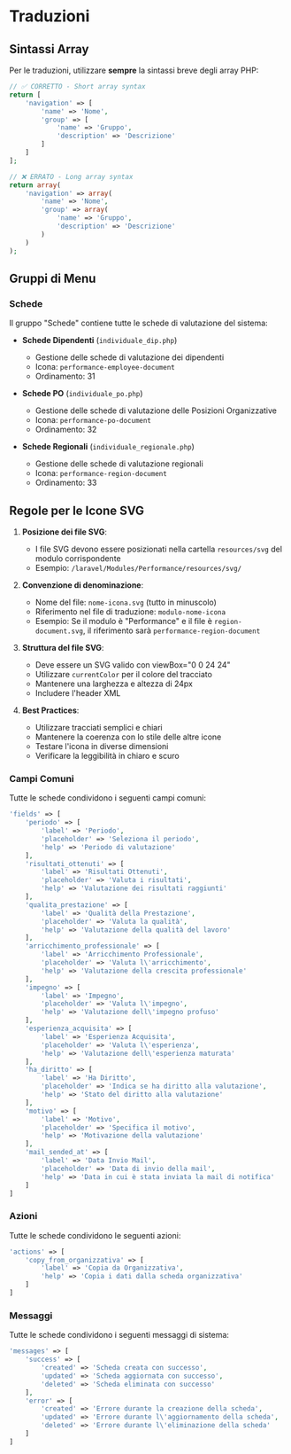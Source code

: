 # Traduzioni

## Sintassi Array

Per le traduzioni, utilizzare **sempre** la sintassi breve degli array PHP:

```php
// ✅ CORRETTO - Short array syntax
return [
    'navigation' => [
        'name' => 'Nome',
        'group' => [
            'name' => 'Gruppo',
            'description' => 'Descrizione'
        ]
    ]
];

// ❌ ERRATO - Long array syntax
return array(
    'navigation' => array(
        'name' => 'Nome',
        'group' => array(
            'name' => 'Gruppo',
            'description' => 'Descrizione'
        )
    )
);
```

## Gruppi di Menu

### Schede
Il gruppo "Schede" contiene tutte le schede di valutazione del sistema:

- **Schede Dipendenti** (`individuale_dip.php`)
  - Gestione delle schede di valutazione dei dipendenti
  - Icona: `performance-employee-document`
  - Ordinamento: 31

- **Schede PO** (`individuale_po.php`)
  - Gestione delle schede di valutazione delle Posizioni Organizzative
  - Icona: `performance-po-document`
  - Ordinamento: 32

- **Schede Regionali** (`individuale_regionale.php`)
  - Gestione delle schede di valutazione regionali
  - Icona: `performance-region-document`
  - Ordinamento: 33

## Regole per le Icone SVG

1. **Posizione dei file SVG**:
   - I file SVG devono essere posizionati nella cartella `resources/svg` del modulo corrispondente
   - Esempio: `/laravel/Modules/Performance/resources/svg/`

2. **Convenzione di denominazione**:
   - Nome del file: `nome-icona.svg` (tutto in minuscolo)
   - Riferimento nel file di traduzione: `modulo-nome-icona`
   - Esempio: Se il modulo è "Performance" e il file è `region-document.svg`, il riferimento sarà `performance-region-document`

3. **Struttura del file SVG**:
   - Deve essere un SVG valido con viewBox="0 0 24 24"
   - Utilizzare `currentColor` per il colore del tracciato
   - Mantenere una larghezza e altezza di 24px
   - Includere l'header XML

4. **Best Practices**:
   - Utilizzare tracciati semplici e chiari
   - Mantenere la coerenza con lo stile delle altre icone
   - Testare l'icona in diverse dimensioni
   - Verificare la leggibilità in chiaro e scuro

### Campi Comuni
Tutte le schede condividono i seguenti campi comuni:

```php
'fields' => [
    'periodo' => [
        'label' => 'Periodo',
        'placeholder' => 'Seleziona il periodo',
        'help' => 'Periodo di valutazione'
    ],
    'risultati_ottenuti' => [
        'label' => 'Risultati Ottenuti',
        'placeholder' => 'Valuta i risultati',
        'help' => 'Valutazione dei risultati raggiunti'
    ],
    'qualita_prestazione' => [
        'label' => 'Qualità della Prestazione',
        'placeholder' => 'Valuta la qualità',
        'help' => 'Valutazione della qualità del lavoro'
    ],
    'arricchimento_professionale' => [
        'label' => 'Arricchimento Professionale',
        'placeholder' => 'Valuta l\'arricchimento',
        'help' => 'Valutazione della crescita professionale'
    ],
    'impegno' => [
        'label' => 'Impegno',
        'placeholder' => 'Valuta l\'impegno',
        'help' => 'Valutazione dell\'impegno profuso'
    ],
    'esperienza_acquisita' => [
        'label' => 'Esperienza Acquisita',
        'placeholder' => 'Valuta l\'esperienza',
        'help' => 'Valutazione dell\'esperienza maturata'
    ],
    'ha_diritto' => [
        'label' => 'Ha Diritto',
        'placeholder' => 'Indica se ha diritto alla valutazione',
        'help' => 'Stato del diritto alla valutazione'
    ],
    'motivo' => [
        'label' => 'Motivo',
        'placeholder' => 'Specifica il motivo',
        'help' => 'Motivazione della valutazione'
    ],
    'mail_sended_at' => [
        'label' => 'Data Invio Mail',
        'placeholder' => 'Data di invio della mail',
        'help' => 'Data in cui è stata inviata la mail di notifica'
    ]
]
```

### Azioni
Tutte le schede condividono le seguenti azioni:

```php
'actions' => [
    'copy_from_organizzativa' => [
        'label' => 'Copia da Organizzativa',
        'help' => 'Copia i dati dalla scheda organizzativa'
    ]
]
```

### Messaggi
Tutte le schede condividono i seguenti messaggi di sistema:

```php
'messages' => [
    'success' => [
        'created' => 'Scheda creata con successo',
        'updated' => 'Scheda aggiornata con successo',
        'deleted' => 'Scheda eliminata con successo'
    ],
    'error' => [
        'created' => 'Errore durante la creazione della scheda',
        'updated' => 'Errore durante l\'aggiornamento della scheda',
        'deleted' => 'Errore durante l\'eliminazione della scheda'
    ]
]
```